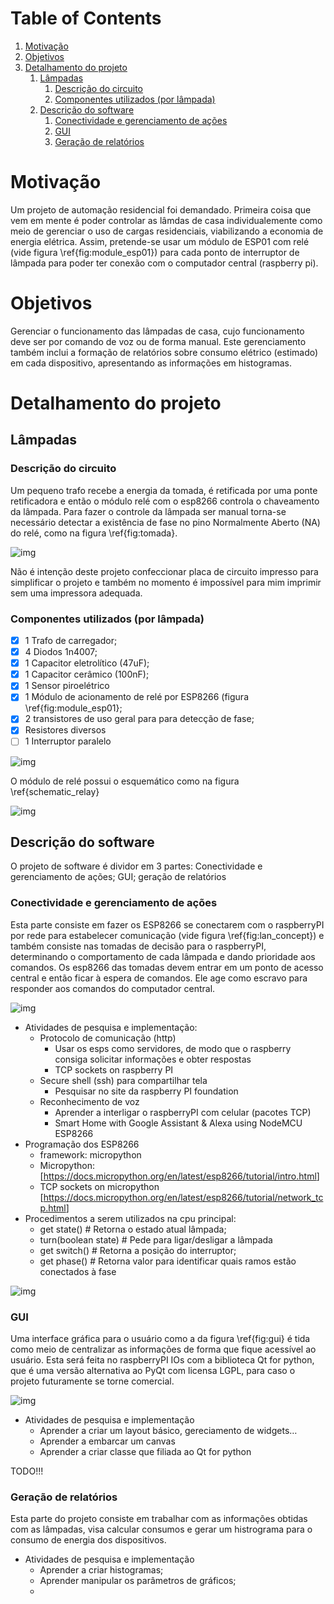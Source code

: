 
# Table of Contents

1.  [Motivação](#org85e8345)
2.  [Objetivos](#orgc8e1f62)
3.  [Detalhamento do projeto](#org5522fcf)
    1.  [Lâmpadas](#org426ee9f)
        1.  [Descrição do circuito](#org941e4bf)
        2.  [Componentes utilizados (por lâmpada)](#org98c16ed)
    2.  [Descrição do software](#org6dcde52)
        1.  [Conectividade e gerenciamento de ações](#org8959a6f)
        2.  [GUI](#org3b01d98)
        3.  [Geração de relatórios](#org769a568)



<a id="org85e8345"></a>

# Motivação

Um projeto de automação residencial foi demandado. Primeira coisa que vem em mente é poder controlar as lâmdas de casa individualemente como meio de gerenciar o uso de cargas residenciais, viabilizando a economia de energia elétrica. Assim, pretende-se usar um módulo de ESP01 com relé (vide figura \ref{fig:module_esp01}) para cada ponto de interruptor de lâmpada para poder ter conexão com o computador central (raspberry pi).


<a id="orgc8e1f62"></a>

# Objetivos

Gerenciar o funcionamento das lâmpadas de casa, cujo funcionamento deve ser por comando de voz ou de forma manual. Este gerenciamento também inclui a formação de relatórios sobre consumo elétrico (estimado) em cada dispositivo, apresentando as informações em histogramas.


<a id="org5522fcf"></a>

# Detalhamento do projeto


<a id="org426ee9f"></a>

## Lâmpadas


<a id="org941e4bf"></a>

### Descrição do circuito

Um pequeno trafo recebe a energia da tomada, é retificada por uma ponte retificadora e então o módulo relé com o esp8266 controla o chaveamento da lâmpada. Para fazer o controle da lâmpada ser manual torna-se necessário detectar a existência de fase no pino Normalmente Aberto (NA) do relé, como na figura \ref{fig:tomada}.

![img](./tomada.png "Circuito a ser implementado para detecção de fase")

Não é intenção deste projeto confeccionar placa de circuito impresso para simplificar o projeto e também no momento é impossível para mim imprimir sem uma impressora adequada.


<a id="org98c16ed"></a>

### Componentes utilizados (por lâmpada)

-   [X] 1 Trafo de carregador;
-   [X] 4 Diodos 1n4007;
-   [X] 1 Capacitor eletrolítico (47uF);
-   [X] 1 Capacitor cerâmico (100nF);
-   [X] 1 Sensor piroelétrico
-   [X] 1 Módulo de acionamento de relé por ESP8266 (figura \ref{fig:module_esp01};
-   [X] 2 transistores de uso geral para para detecção de fase;
-   [X] Resistores diversos
-   [ ] 1 Interruptor paralelo

![img](./module_esp01.png "Módulo relé com ESP01 utilizado")

O módulo de relé possui o esquemático como na figura \ref{schematic_relay}

![img](./schematic_relay.png "Esquema do circuito do módulo com relé")


<a id="org6dcde52"></a>

## Descrição do software

O projeto de software é dividor em 3 partes: Conectividade e gerenciamento de ações; GUI; geração de relatórios


<a id="org8959a6f"></a>

### Conectividade e gerenciamento de ações

Esta parte consiste em fazer os ESP8266 se conectarem com o raspberryPI por rede para estabelecer comunicação (vide figura \ref{fig:lan_concept}) e também consiste nas tomadas de decisão para o raspberryPI, determinando o comportamento de cada lâmpada e dando prioridade aos comandos.
Os esp8266 das tomadas devem entrar em um ponto de acesso central e então ficar à espera de comandos. Ele age como escravo para responder aos comandos do computador central.

![img](./lan_concept.png "Visão conceitual para conectividade LAN dos dispositivos")

-   Atividades de pesquisa e implementação:
    -   Protocolo de comunicação (http)
        -   Usar os esps como servidores, de modo que o raspberry consiga solicitar informações e obter respostas
        -   TCP sockets on raspberry PI
    -   Secure shell (ssh) para compartilhar tela
        -   Pesquisar no site da raspberry PI foundation
    -   Reconhecimento de voz
        -   Aprender a interligar o raspberryPI com celular (pacotes TCP)
        -   Smart Home with Google Assistant & Alexa using NodeMCU ESP8266
-   Programação dos ESP8266
    -   framework: micropython
    -   Micropython: [<https://docs.micropython.org/en/latest/esp8266/tutorial/intro.html>]
    -   TCP sockets on micropython [<https://docs.micropython.org/en/latest/esp8266/tutorial/network_tcp.html>]
-   Procedimentos a serem utilizados na cpu principal:
    -   get state() # Retorna o estado atual lâmpada;
    -   turn(boolean state) # Pede para ligar/desligar a lâmpada
    -   get switch() # Retorna a posição do interruptor;
    -   get phase() # Retorna valor para identificar quais ramos estão conectados à fase

![img](diagrama_uso.png "Diagrama de caso de uso")


<a id="org3b01d98"></a>

### GUI

Uma interface gráfica para o usuário como a da figura \ref{fig:gui} é tida como meio de centralizar as informações de forma que fique acessível ao usuário. Esta será feita no raspberryPI IOs com a biblioteca Qt for python, que é uma versão alternativa ao PyQt com licensa LGPL, para caso o projeto futuramente se torne comercial.

![img](./gui.png "GUI a ser implementada no RaspberryPI OS")

-   Atividades de pesquisa e implementação
    -   Aprender a criar um layout básico, gereciamento de widgets&#x2026;
    -   Aprender a embarcar um canvas
    -   Aprender a criar classe que filiada ao Qt for python

TODO!!!


<a id="org769a568"></a>

### Geração de relatórios

Esta parte do projeto consiste em trabalhar com as informações obtidas com as lâmpadas, visa calcular consumos e gerar um histrograma para o consumo de energia dos dispositivos.

-   Atividades de pesquisa e implementação
    -   Aprender a criar histogramas;
    -   Aprender manipular os parâmetros de gráficos;
    -

